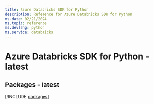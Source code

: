 ```yaml
---
title: Azure Databricks SDK for Python
description: Reference for Azure Databricks SDK for Python
ms.date: 02/21/2024
ms.topic: reference
ms.devlang: python
ms.service: databricks
---
```

# Azure Databricks SDK for Python - latest
## Packages - latest
[!INCLUDE [packages](databricks-index.md)]